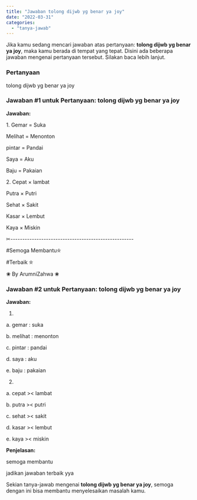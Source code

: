 ```yaml
---
title: "Jawaban tolong dijwb yg benar ya joy​"
date: "2022-03-31"
categories: 
  - "tanya-jawab"
---
```


Jika kamu sedang mencari jawaban atas pertanyaan: **tolong dijwb yg benar ya joy​**, maka kamu berada di tempat yang tepat. Disini ada beberapa jawaban mengenai pertanyaan tersebut. Silakan baca lebih lanjut.

### Pertanyaan

tolong dijwb yg benar ya joy​

### Jawaban #1 untuk Pertanyaan: tolong dijwb yg benar ya joy​

**Jawaban:**

1\. Gemar = Suka

Melihat = Menonton

pintar = Pandai

Saya = Aku

Baju = Pakaian

2\. Cepat × lambat

Putra × Putri

Sehat × Sakit

Kasar × Lembut

Kaya × Miskin

✂----------------------------------------------------

#Semoga Membantu⛤

#Terbaik ⛤

❀ By ArumniZahwa ❀

### Jawaban #2 untuk Pertanyaan: tolong dijwb yg benar ya joy​

**Jawaban:**

1.

a. gemar : suka

b. melihat : menonton

c. pintar : pandai

d. saya : aku

e. baju : pakaian

2.

a. cepat >< lambat

b. putra >< putri

c. sehat >< sakit

d. kasar >< lembut

e. kaya >< miskin

**Penjelasan:**

semoga membantu

jadikan jawaban terbaik yya

Sekian tanya-jawab mengenai **tolong dijwb yg benar ya joy​**, semoga dengan ini bisa membantu menyelesaikan masalah kamu.
